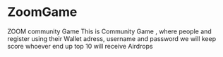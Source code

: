# ZoomGame
ZOOM community Game
This is Community Game , where people and register using their Wallet adress, username and password
we will keep score
whoever end up top 10 will receive Airdrops
